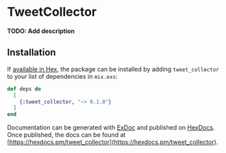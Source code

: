 # TweetCollector

**TODO: Add description**

## Installation

If [available in Hex](https://hex.pm/docs/publish), the package can be installed
by adding `tweet_collector` to your list of dependencies in `mix.exs`:

```elixir
def deps do
  [
    {:tweet_collector, "~> 0.1.0"}
  ]
end
```

Documentation can be generated with [ExDoc](https://github.com/elixir-lang/ex_doc)
and published on [HexDocs](https://hexdocs.pm). Once published, the docs can
be found at [https://hexdocs.pm/tweet_collector](https://hexdocs.pm/tweet_collector).


